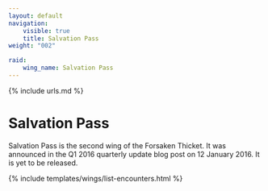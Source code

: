 ```yaml
---
layout: default
navigation:
    visible: true
    title: Salvation Pass
weight: "002"

raid:
    wing_name: Salvation Pass
---
```

{% include urls.md %}

# Salvation Pass
Salvation Pass is the second wing of the Forsaken Thicket.
It was announced in the Q1 2016 quarterly update blog post on 12 January 2016.
It is yet to be released.

{% include templates/wings/list-encounters.html %}
